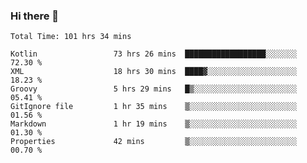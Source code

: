 ### Hi there 👋

<!--START_SECTION:waka-->

```text
Total Time: 101 hrs 34 mins

Kotlin                 73 hrs 26 mins  ██████████████████░░░░░░░   72.30 %
XML                    18 hrs 30 mins  ████▓░░░░░░░░░░░░░░░░░░░░   18.23 %
Groovy                 5 hrs 29 mins   █▒░░░░░░░░░░░░░░░░░░░░░░░   05.41 %
GitIgnore file         1 hr 35 mins    ▒░░░░░░░░░░░░░░░░░░░░░░░░   01.56 %
Markdown               1 hr 19 mins    ▒░░░░░░░░░░░░░░░░░░░░░░░░   01.30 %
Properties             42 mins         ▒░░░░░░░░░░░░░░░░░░░░░░░░   00.70 %
```

<!--END_SECTION:waka-->

<!--
**AndroidLion48/AndroidLion48** is a ✨ _special_ ✨ repository because its `README.md` (this file) appears on your GitHub profile.

Here are some ideas to get you started:

- 🔭 I’m currently working on becoming a full time professional software developer for Android Mobile Applications
- 🌱 I’m currently learning Kotlin, Jetpack Compose, and Android Studio.
- 👯 I’m looking to collaborate on Mobile Applications
- 🤔 I’m looking for help with career advancement.
- 💬 Ask me about my journey in entering the Software Development Industry
- 📫 How to reach me: Here
- 😄 Pronouns: Him
- ⚡ Fun fact: Something
-->
